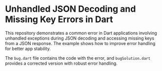 # Unhandled JSON Decoding and Missing Key Errors in Dart

This repository demonstrates a common error in Dart applications involving unhandled exceptions during JSON decoding and accessing missing keys from a JSON response. The example shows how to improve error handling for better app stability.

The `bug.dart` file contains the code with the error, and `bugSolution.dart` provides a corrected version with robust error handling.